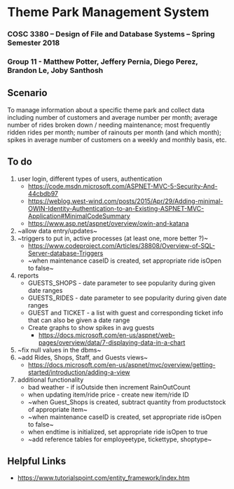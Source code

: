 # Theme Park Management System

### COSC 3380 – Design of File and Database Systems – Spring Semester 2018
### Group 11 - Matthew Potter, Jeffery Pernia, Diego Perez, Brandon Le, Joby Santhosh

Scenario
-----
To manage information about a specific theme park and collect data including number of customers and average number per month; average number of rides broken down / needing maintenance; most frequently ridden rides per month; number of rainouts per month (and which month); spikes in average number of customers on a weekly and monthly basis, etc.

To do
-----
1. user login, different types of users, authentication
    * https://code.msdn.microsoft.com/ASPNET-MVC-5-Security-And-44cbdb97
    * https://weblog.west-wind.com/posts/2015/Apr/29/Adding-minimal-OWIN-Identity-Authentication-to-an-Existing-ASPNET-MVC-Application#MinimalCodeSummary
    * https://www.asp.net/aspnet/overview/owin-and-katana
2. ~allow data entry/updates~
3. ~triggers to put in, active processes (at least one, more better ?)~
    * https://www.codeproject.com/Articles/38808/Overview-of-SQL-Server-database-Triggers
    * ~when maintenance caseID is created, set appropriate ride isOpen to false~
4. reports
    * GUESTS_SHOPS - date parameter to see popularity during given date ranges
    * GUESTS_RIDES - date parameter to see popularity during given date ranges
    * GUEST and TICKET - a list with guest and corresponding ticket info that can also be given a date range
    * Create graphs to show spikes in avg guests 
        * https://docs.microsoft.com/en-us/aspnet/web-pages/overview/data/7-displaying-data-in-a-chart
5. ~fix null values in the dbms~
6. ~add Rides, Shops, Staff, and Guests views~
    * https://docs.microsoft.com/en-us/aspnet/mvc/overview/getting-started/introduction/adding-a-view
7. additional functionality
    * bad weather - if isOutside then increment RainOutCount
    * when updating item/ride price - create new item/ride ID
    * ~when Guest_Shops is created, subtract quantity from productstock of appropriate item~
    * ~when maintenance caseID is created, set appropriate ride isOpen to false~
    * when endtime is initialized, set appropriate ride isOpen to true
    * ~add reference tables for employeetype, tickettype, shoptype~

Helpful Links
-----
* https://www.tutorialspoint.com/entity_framework/index.htm
